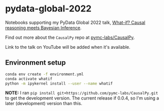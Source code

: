 # pydata-global-2022
Notebooks supporting my PyData Global 2022 talk, [What-if? Causal reasoning meets Bayesian Inference](https://global2022.pydata.org/cfp/talk/FQBSP8/).

Find out more about the `CausalPy` repo at [pymc-labs/CausalPy](https://github.com/pymc-labs/CausalPy).

Link to the talk on YouTube will be added when it's available.

## Environment setup

```bash
conda env create -f environment.yml
conda activate whatif
python -m ipykernel install --user --name whatif
```

**NOTE:** I ran `pip install git+https://github.com/pymc-labs/CausalPy.git` to get the development version. The current release if 0.0.4, so I'm using a later (development) version than this.